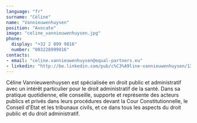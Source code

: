 ```yaml
---
language: "fr"
surname: "Céline"
name: "Vannieuwenhuysen"
position: "Avocate"
image: "celine_vannieuwenhuysen.jpg"
phone:
  display: "+32 2 899 9816"
  number: "003228999816"
contacts:
- email: "celine.vannieuwenhuysen@equal-partners.eu"
- linkedin: "http://be.linkedin.com/pub/c%C3%A9line-vannieuwenhuysen/13/22/b03/en"
---
```

Céline Vannieuwenhuysen est spécialisée en droit public et administratif avec un intérêt particulier pour le droit administratif de la santé. Dans sa pratique quotidienne, elle conseille, supporte et représente des acteurs publics et privés dans leurs procédures devant la Cour Constitutionnelle, le Conseil d'Etat et les tribunaux civils, et ce dans tous les aspects du droit public et du droit administratif.